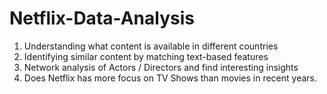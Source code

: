 # Netflix-Data-Analysis
1. Understanding what content is available in different countries 
2. Identifying similar content by matching text-based features 
3. Network analysis of Actors / Directors and find interesting insights 
4. Does Netflix has more focus on TV Shows than movies in recent years.
